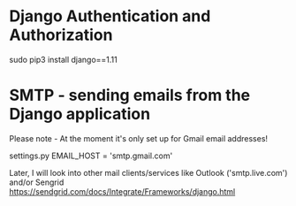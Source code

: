 # Django Authentication and Authorization

sudo pip3 install django==1.11

# SMTP - sending emails from the Django application
Please note -
At the moment it's only set up for Gmail email addresses!

settings.py
EMAIL_HOST = 'smtp.gmail.com'

Later, I will look into other mail clients/services like Outlook ('smtp.live.com') and/or Sengrid
https://sendgrid.com/docs/Integrate/Frameworks/django.html

